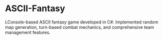 # ASCII-Fantasy
LConsole-based ASCII fantasy game developed in C#. Implemented random map generation, turn-based combat mechanics, and comprehensive team management features.
